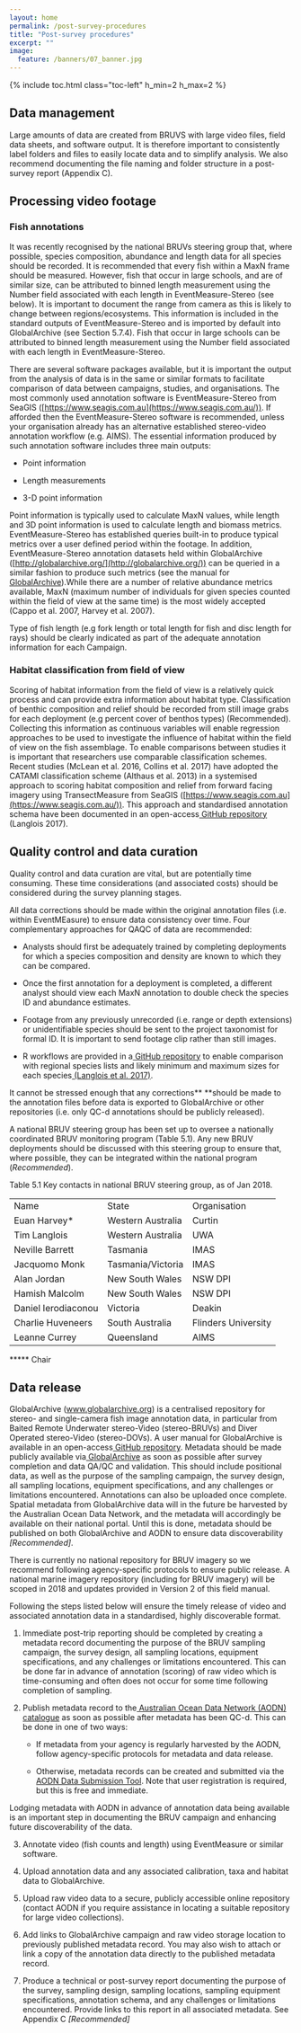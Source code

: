 ```yaml
---
layout: home
permalink: /post-survey-procedures
title: "Post-survey procedures"
excerpt: ""
image:
  feature: /banners/07_banner.jpg
---
```

{% include toc.html class="toc-left" h_min=2 h_max=2 %}

## **Data management**

Large amounts of data are created from BRUVS with large video files, field data sheets, and software output. It is therefore important to consistently label folders and files to easily locate data and to simplify analysis. We also recommend documenting the file naming and folder structure in a post-survey report (Appendix C).

## **Processing video footage**

### **Fish annotations**

It was recently recognised by the national BRUVs steering group that, where possible, species composition, abundance and length data for all species should be recorded. It is recommended that every fish within a MaxN frame should be measured. However, fish that occur in large schools, and are of similar size, can be attributed to binned length measurement using the Number field associated with each length in EventMeasure-Stereo (see below). It is important to document the range from camera as this is likely to change between regions/ecosystems. This information is included in the standard outputs of EventMeasure-Stereo and is imported by default into GlobalArchive (see Section 5.7.4). Fish that occur in large schools can be attributed to binned length measurement using the Number field associated with each length in EventMeasure-Stereo.

There are several software packages available, but it is important the output from the analysis of data is in the same or similar formats to facilitate comparison of data between campaigns, studies, and organisations. The most commonly used annotation software is EventMeasure-Stereo from SeaGIS ([https://www.seagis.com.au](https://www.seagis.com.au/)). If afforded then the EventMeasure-Stereo software is recommended, unless your organisation already has an alternative established stereo-video annotation workflow (e.g. AIMS). The essential information produced by such annotation software includes three main outputs:

* Point information

* Length measurements

* 3-D point information

Point information is typically used to calculate MaxN values, while length and 3D point information is used to calculate length and biomass metrics. EventMeasure-Stereo has established queries built-in to produce typical metrics over a user defined period within the footage. In addition, EventMeasure-Stereo annotation datasets held within GlobalArchive ([http://globalarchive.org/](http://globalarchive.org/)) can be queried in a similar fashion to produce such metrics (see the manual for[ GlobalArchive](https://docs.google.com/document/d/1C5t4GM9AiRWiVimmWulmOfsu0HQ4SfDSdPr5gBldOZg/edit?usp=sharing)).While there are a number of relative abundance metrics available, MaxN (maximum number of individuals for given species counted within the field of view at the same time) is the most widely accepted (Cappo et al. 2007, Harvey et al. 2007).

Type of fish length (e.g fork length or total length for fish and disc length for rays) should be clearly indicated as part of the adequate annotation information for each Campaign.

### **Habitat classification from field of view**

Scoring of habitat information from the field of view is a relatively quick process and can provide extra information about habitat type. Classification of benthic composition and relief should be recorded from still image grabs for each deployment (e.g percent cover of benthos types) (Recommended). Collecting this information as continuous variables will enable regression approaches to be used to investigate the influence of habitat within the field of view on the fish assemblage.  To enable comparisons between studies it is important that researchers use comparable classification schemes. Recent studies (McLean et al. 2016, Collins et al. 2017) have adopted the CATAMI classification scheme (Althaus et al. 2013) in a systemised approach to scoring habitat composition and relief from forward facing imagery using TransectMeasure from SeaGIS ([https://www.seagis.com.au](https://www.seagis.com.au/)). This approach and standardised annotation schema have been documented in an open-access[ GitHub repository](https://github.com/TimLanglois/Habitat-annotation-of-forward-facing-benthic-imagery) (Langlois 2017).

## **Quality control and data curation**

Quality control and data curation are vital, but are potentially time consuming. These time considerations (and associated costs) should be considered during the survey planning stages.

All data corrections should be made within the original annotation files (i.e. within EventMEasure) to ensure data consistency over time. Four complementary approaches for QAQC of data are recommended:

* Analysts should first be adequately trained by completing deployments for which a species composition and density are known to which they can be compared.

* Once the first annotation for a deployment is completed, a different analyst should view each MaxN annotation to double check the species ID and abundance estimates.

* Footage from any previously unrecorded (i.e. range or depth extensions) or unidentifiable species should be sent to the project taxonomist for formal ID. It is important to send footage clip rather than still images.

* R workflows are provided in a[ GitHub repository](https://github.com/TimLanglois/Stereo-or-mono-video-annotation-workflows) to enable comparison with regional species lists and likely minimum and maximum sizes for each species[ (Langlois et al. 2017)](https://paperpile.com/c/cxZoCG/dSL3).

It cannot be stressed enough that any corrections** **should be made to the annotation files before data is exported to GlobalArchive or other repositories (i.e. only QC-d annotations should be publicly released).

A national BRUV steering group has been set up to oversee a nationally coordinated BRUV monitoring program (Table 5.1). Any new BRUV deployments should be discussed with this steering group to ensure that, where possible, they can be integrated within the national program (*Recommended*).

 

Table 5.1 Key contacts in national BRUV steering group, as of Jan 2018.

<table>
  <tr>
    <td>Name</td>
    <td>State</td>
    <td>Organisation</td>
  </tr>
  <tr>
    <td>Euan Harvey*</td>
    <td>Western Australia</td>
    <td>Curtin</td>
  </tr>
  <tr>
    <td>Tim Langlois</td>
    <td>Western Australia</td>
    <td>UWA</td>
  </tr>
  <tr>
    <td>Neville Barrett</td>
    <td>Tasmania</td>
    <td>IMAS</td>
  </tr>
  <tr>
    <td>Jacquomo Monk</td>
    <td>Tasmania/Victoria</td>
    <td>IMAS</td>
  </tr>
  <tr>
    <td>Alan Jordan</td>
    <td>New South Wales</td>
    <td>NSW DPI</td>
  </tr>
  <tr>
    <td>Hamish Malcolm</td>
    <td>New South Wales</td>
    <td>NSW DPI</td>
  </tr>
  <tr>
    <td>Daniel Ierodiaconou</td>
    <td>Victoria</td>
    <td>Deakin</td>
  </tr>
  <tr>
    <td>Charlie Huveneers</td>
    <td>South Australia</td>
    <td>Flinders University</td>
  </tr>
  <tr>
    <td>Leanne Currey</td>
    <td>Queensland</td>
    <td>AIMS</td>
  </tr>
</table>


***** Chair

 

## **Data release**

GlobalArchive (www.globalarchive.org) is a centralised repository for stereo- and single-camera fish image annotation data, in particular from Baited Remote Underwater stereo-Video (stereo-BRUVs) and Diver Operated stereo-Video (stereo-DOVs). A user manual for GlobalArchive is available in an open-access[ GitHub repository](https://github.com/TimLanglois/GlobalArchive). Metadata should be made publicly available via[ GlobalArchive](http://globalarchive.org/) as soon as possible after survey completion and data QA/QC and validation. This should include positional data, as well as the purpose of the sampling campaign, the survey design, all sampling locations, equipment specifications, and any challenges or limitations encountered. Annotations can also be uploaded once complete. Spatial metadata from GlobalArchive data will in the future be harvested by the Australian Ocean Data Network, and the metadata will accordingly be available on their national portal. Until this is done, metadata should be published on both GlobalArchive and AODN to ensure data discoverability *[Recommended]*.

 

There is currently no national repository for BRUV imagery so we recommend following agency-specific protocols to ensure public release. A national marine imagery repository (including for BRUV imagery) will be scoped in 2018 and updates provided in Version 2 of this field manual.

 

Following the steps listed below will ensure the timely release of video and associated annotation data in a standardised, highly discoverable format.

 

1. Immediate post-trip reporting should be completed by creating a metadata record documenting the purpose of the BRUV sampling campaign, the survey design, all sampling locations, equipment specifications, and any challenges or limitations encountered. This can be done far in advance of annotation (scoring) of raw video which is time-consuming and often does not occur for some time following completion of sampling.

2. Publish metadata record to the[ Australian Ocean Data Network (AODN) catalogue](http://catalogue.aodn.org.au/geonetwork/srv/eng/main.home) as soon as possible after metadata has been QC-d. This can be done in one of two ways:

    * If metadata from your agency is regularly harvested by the AODN, follow agency-specific protocols for metadata and data release.

    * Otherwise, metadata records can be created and submitted via the[ AODN Data Submission Tool](https://metadataentry.aodn.org.au/submit). Note that user registration is required, but this is free and immediate.

Lodging metadata with AODN in advance of annotation data being available is an important step in documenting the BRUV campaign and enhancing future discoverability of the data.    

3. Annotate video (fish counts and length) using EventMeasure or similar software.

4. Upload annotation data and any associated calibration, taxa and habitat data to GlobalArchive.

5. Upload raw video data to a secure, publicly accessible online repository (contact AODN if you require assistance in locating a suitable repository for large video collections).

6. Add links to GlobalArchive campaign and raw video storage location to previously published metadata record. You may also wish to attach or link a copy of the annotation data directly to the published metadata record.

7. Produce a technical or post-survey report documenting the purpose of the survey, sampling design, sampling locations, sampling equipment specifications, annotation schema, and any challenges or limitations encountered. Provide links to this report in all associated metadata. See Appendix C *[Recommended]*

